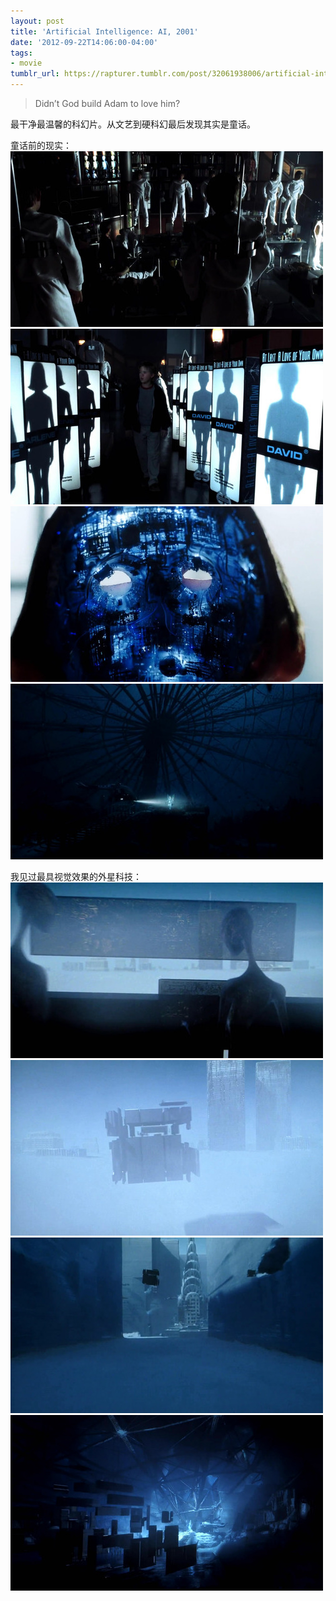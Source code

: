 ```yaml
---
layout: post
title: 'Artificial Intelligence: AI, 2001'
date: '2012-09-22T14:06:00-04:00'
tags:
- movie
tumblr_url: https://rapturer.tumblr.com/post/32061938006/artificial-intelligence-ai-2001
---
```

> Didn’t God build Adam to love him?

最干净最温馨的科幻片。从文艺到硬科幻最后发现其实是童话。

童话前的现实： ![](/assets/img/tumblr_mdf20metjg1r0cnr9.jpg) ![](/assets/img/tumblr_mdf20ycpyl1r0cnr9.jpg) ![](/assets/img/tumblr_mdf216owan1r0cnr9.jpg) ![](/assets/img/tumblr_mdf22i6r9b1r0cnr9.jpg)

我见过最具视觉效果的外星科技： ![](/assets/img/tumblr_mdf21hpa6k1r0cnr9.jpg) ![](/assets/img/tumblr_mdf21qp3c31r0cnr9.jpg) ![](/assets/img/tumblr_mdf21zg8lk1r0cnr9.jpg) ![](/assets/img/tumblr_mdf225i6yr1r0cnr9.jpg)

